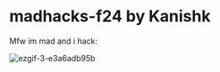 # madhacks-f24 by Kanishk
Mfw im mad and i hack:

![ezgif-3-e3a6adb95b](https://github.com/user-attachments/assets/26ce9661-1c64-4bb9-adba-5998cb797a9f)

